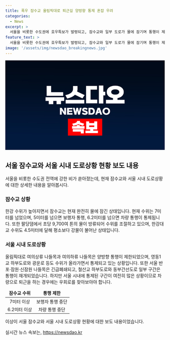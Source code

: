 ```yaml
---
title: 폭우 잠수교 올림픽대로 퇴근길 양방향 통제 혼잡 우려
categories:
  - News
excerpt: >
  서울을 비롯한 수도권에 호우특보가 발령되고, 잠수교와 일부 도로가 물에 잠기며 통행이 제한됐습니다. 한강 수위가 높아지면서 차량과 보행자 통행이 중단되었으며, 서울 시내 주요 도로도 통제 상태입니다. 강한 비로 올림픽대로 등 여러 도로가 제한되었으며, 긴급폐쇄 예정인 나들목도 있습니다. 일부 도로는 통행이 재개됐지만, 우회로를 찾아야 할 상황입니다. 한강대교와 하천의 수위가 높아 여전히 주의가 요구됩니다.
feature_text: >
  서울을 비롯한 수도권에 호우특보가 발령되고, 잠수교와 일부 도로가 물에 잠기며 통행이 제한됐습니다. 한강 수위가 높아지면서 차량과 보행자 통행이 중단되었으며, 서울 시내 주요 도로도 통제 상태입니다. 강한 비로 올림픽대로 등 여러 도로가 제한되었으며, 긴급폐쇄 예정인 나들목도 있습니다. 일부 도로는 통행이 재개됐지만, 우회로를 찾아야 할 상황입니다. 한강대교와 하천의 수위가 높아 여전히 주의가 요구됩니다.
image: '/assets/img/newsdao_breakingnews.jpg'
---
```


<p><img src="/assets/img/newsdao_breakingnews.jpg" alt="ranknews 속보" /></p>

<h2 data-ke-size="size26">서울 잠수교와 서울 시내 도로상황 현황 보도 내용</h2>

<p data-ke-size="size16"></p>

<p>서울을 비롯한 수도권 전역에 강한 비가 쏟아졌는데, 현재 잠수교와 서울 시내 도로상황에 대한 상세한 내용을 알아봅시다.</p>

<h3>잠수교 상황</h3>

<p>한강 수위가 높아지면서 잠수교는 현재 완전히 물에 잠긴 상태입니다. 현재 수위는 7미터를 넘었으며, 5미터를 넘으면 보행자 통행, 6.2미터를 넘으면 차량 통행이 통제됩니다. 또한 팔당댐에서 초당 9,700여 톤의 물이 방류되어 수위를 조절하고 있으며, 한강대교 수위도 4.5미터에 달해 평소보다 강물이 불어난 상태입니다. </p>

<h3>서울 시내 도로상황</h3>

<p>올림픽대로 여의상류 나들목과 여의하류 나들목은 양방향 통행이 제한되었으며, 영동1교 하부도로와 광운로 등도 수위가 올라가면서 통제되고 있는 상황입니다. 또한 서울 반포·잠원·신잠원 나들목은 긴급폐쇄되고, 철산교 하부도로와 동부간선도로 일부 구간은 통행이 재개되었습니다. 하지만 서울 시내에 통제된 구간이 여전히 많은 상황이므로 차량으로 퇴근을 하는 경우에는 우회로를 찾아보아야 합니다.</p>

<p data-ke-size="size16"></p>

<table>
<thead>
<tr>
<td style="text-align: center; height: 17px;"><b>잠수교 수위</b></td>
<td style="text-align: center; height: 17px;"><b>통행 제한</b></td>
</tr>
</thead>
<tbody>
<tr>
<td style="text-align: center; height: 17px;">7미터 이상</td>
<td style="text-align: center; height: 17px;">보행자 통행 중단</td>
</tr>
<tr>
<td style="text-align: center; height: 17px;">6.2미터 이상</td>
<td style="text-align: center; height: 17px;">차량 통행 중단</td>
</tr>
</tbody>
</table>

<p data-ke-size="size16"></p>

<p>이상이 서울 잠수교와 서울 시내 도로상황 현황에 대한 보도 내용이었습니다.</p>
실시간 뉴스 속보는, <a href="https://newsdao.kr" rel="dofollow">https://newsdao.kr</a>


